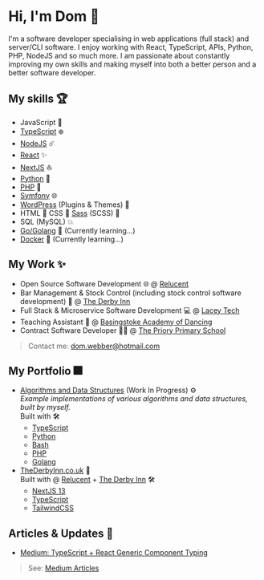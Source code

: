 # Hi, I'm Dom 👋

I'm a software developer specialising in web applications (full stack) and server/CLI software. I enjoy working with React, TypeScript, APIs, Python, PHP, NodeJS and so much more. I am passionate about constantly improving my own skills and making myself into both a better person and a better software developer.

## My skills 🏆

- JavaScript 📏
- [TypeScript][tech-typescript] ❄️
- [NodeJS][tech-nodejs] ☄️
- [React][tech-reactjs] ✨
- [NextJS][tech-nextjs] ⛵
- [Python][tech-python] 🐍
- [PHP][tech-php] 🐘
- [Symfony][tech-symfony] 🌐
- [WordPress][tech-wordpress] (Plugins & Themes) 🔌
- HTML 📝 CSS 💄 [Sass][tech-sass] (SCSS) 💍
- SQL (MySQL) 💥
- [Go/Golang][tech-golang] 🚤 (Currently learning...)
- [Docker][tech-docker] :whale: (Currently learning...)

## My Work ✨

- Open Source Software Development 🌐 @ [Relucent][work-relucent]
- Bar Management & Stock Control (including stock control software development) 🍷 @ [The Derby Inn][work-thederbyinn]
- Full Stack & Microservice Software Development 💻 @ [Lacey Tech][work-laceytech]
- Teaching Assistant 💃 @ [Basingstoke Academy of Dancing][work-basingstokeacademy]
- Contract Software Developer 🧑‍🏫 @ [The Priory Primary School][work-thepriory]

> Contact me: <dom.webber@hotmail.com>

## My Portfolio 🎆

- [Algorithms and Data Structures](https://github.com/domwebber/algorithms-and-data-structures) (Work In Progress) ⚙️ \
  *Example implementations of various algorithms and data structures, built by myself.* \
  Built with 🛠
  - [TypeScript][tech-typescript]
  - [Python][tech-python]
  - [Bash][tech-bash]
  - [PHP][tech-php]
  - [Golang][tech-golang]
- [TheDerbyInn.co.uk][work-thederbyinn] 🍹 \
  Built with @ [Relucent][work-relucent] + [The Derby Inn][work-thederbyinn] 🛠
  - [NextJS 13][tech-nextjs]
  - [TypeScript][tech-typescript]
  - [TailwindCSS][tech-tailwindcss]

## Articles & Updates 📝
<!-- BLOG-POST-LIST:START -->

- [Medium: TypeScript + React Generic Component Typing](https://medium.com/@domwebberr/typescript-react-generic-component-typing-d01f59d9375b?source=rss-7e4c514c9a3c------2)
<!-- BLOG-POST-LIST:END -->

> See: [Medium Articles][me-medium]

<!-- References: -->
<!-- Technologies: -->
[tech-typescript]: https://www.typescriptlang.org "TypeScript's Website"
[tech-nodejs]: https://nodejs.org "NodeJS' Website"
[tech-reactjs]: https://reactjs.org "ReactJS' Website"
[tech-nextjs]: https://nextjs.org "NextJS' Website"
[tech-python]: https://www.python.org "Python's Website"
[tech-php]: https://www.php.net "PHP's Website"
[tech-symfony]: https://symfony.com "Symfony's Website"
[tech-wordpress]: https://wordpress.org "WordPress' Website"
[tech-sass]: https://sass-lang.com "Sass' Website"
[tech-golang]: https://go.dev "Go's Website"
[tech-docker]: https://www.docker.com "Docker's Website"
[tech-tailwindcss]: https://tailwindcss.com "TailwindCSS' Website"
[tech-bash]: https://www.gnu.org/software/bash/ "Bash's Website"

<!-- Work References: -->
[work-relucent]: https://github.com/Relucent-Software "Relucent's GitHub Profile"
[work-thederbyinn]: https://thederbyinn.co.uk "The Derby Inn's Website"
[work-laceytech]: https://lacey-tech.com "Lacey Tech's Website"
[work-basingstokeacademy]: https://www.basingstokeacademy.co.uk "Basingstoke Academy of Dancing's Website"
[work-thepriory]: https://www.theprioryprimaryschool.org.uk "The Priory Primary School's Website"

<!-- Personal Links: -->
[me-medium]: https://medium.com/@domwebberr "My Medium Profile"

